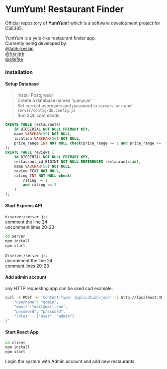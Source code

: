 # YumYum! Restaurant Finder
Official repository of **YumYum!** which is a software development project for CSE305.

YumYum is a yelp-like restaurant finder app.  
Currently being developed by:  
[@fatih-keskin](https://github.com/fatih-keskin)  
[@frknltrk](https://github.com/frknltrk)  
[@aliefee](https://github.com/aliefee)  


### Installation

#### Setup Database  
> Install Postgresql  
> Create a database named 'yumyum'  
> Set correct username and password in `server/.env` and `server/config/db.config.js`  
> Run SQL commands:  
```sql
CREATE TABLE restaurants(
    id BIGSERIAL NOT NULL PRIMARY KEY,
    name VARCHAR(50) NOT NULL,
    location VARCHAR(50) NOT NULL,
    price_range INT NOT NULL check(price_range >= 1 and price_range <= 5)
);
CREATE TABLE reviews (
    id BIGSERIAL NOT NULL PRIMARY KEY,
    restaurant_id BIGINT NOT NULL REFERENCES restaurants(id),
    name VARCHAR(50) NOT NULL,
    review TEXT NOT NULL,                                                
    rating INT NOT NULL check(
        rating >= 1
        and rating <= 5
    )
);
```

#### Start Express API
in `server/server.js`:  
comment the line 24  
uncomment lines 20-23  

```bash
cd server
npm install
npm start
```

in `server/server.js`:  
uncomment the line 24  
comment lines 20-23  

#### Add admin account
any HTTP requesting app can be used
curl example:
```bash
curl -X POST -H 'Content-Type: application/json' -i http://localhost:4000/api/auth/signup --data '{
    "username": "admin",
    "email":"mail@mail.com",
    "password": "password",
    "roles" : ["user", "admin"]
}'
```

#### Start React App
```bash
cd client
npm install
npm start
```
Login the system with Admin account and add new restaurants.
